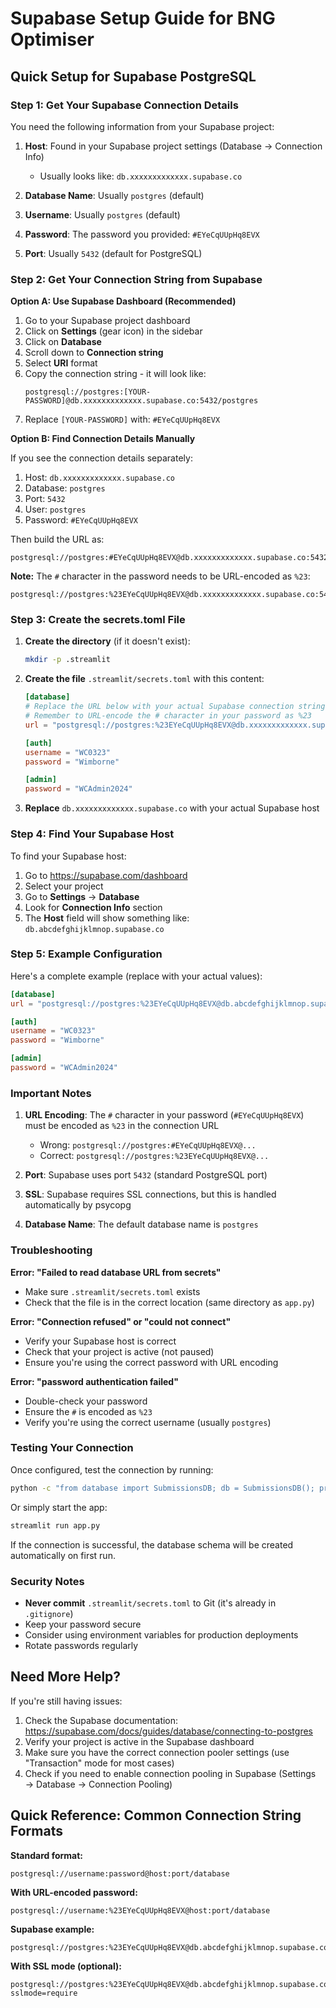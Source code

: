 # Supabase Setup Guide for BNG Optimiser

## Quick Setup for Supabase PostgreSQL

### Step 1: Get Your Supabase Connection Details

You need the following information from your Supabase project:

1. **Host**: Found in your Supabase project settings (Database → Connection Info)
   - Usually looks like: `db.xxxxxxxxxxxxx.supabase.co`
   
2. **Database Name**: Usually `postgres` (default)

3. **Username**: Usually `postgres` (default)

4. **Password**: The password you provided: `#EYeCqUUpHq8EVX`

5. **Port**: Usually `5432` (default for PostgreSQL)

### Step 2: Get Your Connection String from Supabase

**Option A: Use Supabase Dashboard (Recommended)**

1. Go to your Supabase project dashboard
2. Click on **Settings** (gear icon) in the sidebar
3. Click on **Database**
4. Scroll down to **Connection string**
5. Select **URI** format
6. Copy the connection string - it will look like:
   ```
   postgresql://postgres:[YOUR-PASSWORD]@db.xxxxxxxxxxxxx.supabase.co:5432/postgres
   ```
7. Replace `[YOUR-PASSWORD]` with: `#EYeCqUUpHq8EVX`

**Option B: Find Connection Details Manually**

If you see the connection details separately:
1. Host: `db.xxxxxxxxxxxxx.supabase.co`
2. Database: `postgres`
3. Port: `5432`
4. User: `postgres`
5. Password: `#EYeCqUUpHq8EVX`

Then build the URL as:
```
postgresql://postgres:#EYeCqUUpHq8EVX@db.xxxxxxxxxxxxx.supabase.co:5432/postgres
```

**Note:** The `#` character in the password needs to be URL-encoded as `%23`:
```
postgresql://postgres:%23EYeCqUUpHq8EVX@db.xxxxxxxxxxxxx.supabase.co:5432/postgres
```

### Step 3: Create the secrets.toml File

1. **Create the directory** (if it doesn't exist):
   ```bash
   mkdir -p .streamlit
   ```

2. **Create the file** `.streamlit/secrets.toml` with this content:

   ```toml
   [database]
   # Replace the URL below with your actual Supabase connection string
   # Remember to URL-encode the # character in your password as %23
   url = "postgresql://postgres:%23EYeCqUUpHq8EVX@db.xxxxxxxxxxxxx.supabase.co:5432/postgres"
   
   [auth]
   username = "WC0323"
   password = "Wimborne"
   
   [admin]
   password = "WCAdmin2024"
   ```

3. **Replace** `db.xxxxxxxxxxxxx.supabase.co` with your actual Supabase host

### Step 4: Find Your Supabase Host

To find your Supabase host:

1. Go to https://supabase.com/dashboard
2. Select your project
3. Go to **Settings** → **Database**
4. Look for **Connection Info** section
5. The **Host** field will show something like: `db.abcdefghijklmnop.supabase.co`

### Step 5: Example Configuration

Here's a complete example (replace with your actual values):

```toml
[database]
url = "postgresql://postgres:%23EYeCqUUpHq8EVX@db.abcdefghijklmnop.supabase.co:5432/postgres"

[auth]
username = "WC0323"
password = "Wimborne"

[admin]
password = "WCAdmin2024"
```

### Important Notes

1. **URL Encoding**: The `#` character in your password (`#EYeCqUUpHq8EVX`) must be encoded as `%23` in the connection URL
   - Wrong: `postgresql://postgres:#EYeCqUUpHq8EVX@...`
   - Correct: `postgresql://postgres:%23EYeCqUUpHq8EVX@...`

2. **Port**: Supabase uses port `5432` (standard PostgreSQL port)

3. **SSL**: Supabase requires SSL connections, but this is handled automatically by psycopg

4. **Database Name**: The default database name is `postgres`

### Troubleshooting

**Error: "Failed to read database URL from secrets"**
- Make sure `.streamlit/secrets.toml` exists
- Check that the file is in the correct location (same directory as `app.py`)

**Error: "Connection refused" or "could not connect"**
- Verify your Supabase host is correct
- Check that your project is active (not paused)
- Ensure you're using the correct password with URL encoding

**Error: "password authentication failed"**
- Double-check your password
- Ensure the `#` is encoded as `%23`
- Verify you're using the correct username (usually `postgres`)

### Testing Your Connection

Once configured, test the connection by running:

```bash
python -c "from database import SubmissionsDB; db = SubmissionsDB(); print('✓ Connected!' if db.db_healthcheck() else '✗ Connection failed')"
```

Or simply start the app:

```bash
streamlit run app.py
```

If the connection is successful, the database schema will be created automatically on first run.

### Security Notes

- **Never commit** `.streamlit/secrets.toml` to Git (it's already in `.gitignore`)
- Keep your password secure
- Consider using environment variables for production deployments
- Rotate passwords regularly

## Need More Help?

If you're still having issues:

1. Check the Supabase documentation: https://supabase.com/docs/guides/database/connecting-to-postgres
2. Verify your project is active in the Supabase dashboard
3. Make sure you have the correct connection pooler settings (use "Transaction" mode for most cases)
4. Check if you need to enable connection pooling in Supabase (Settings → Database → Connection Pooling)

## Quick Reference: Common Connection String Formats

**Standard format:**
```
postgresql://username:password@host:port/database
```

**With URL-encoded password:**
```
postgresql://username:%23EYeCqUUpHq8EVX@host:port/database
```

**Supabase example:**
```
postgresql://postgres:%23EYeCqUUpHq8EVX@db.abcdefghijklmnop.supabase.co:5432/postgres
```

**With SSL mode (optional):**
```
postgresql://postgres:%23EYeCqUUpHq8EVX@db.abcdefghijklmnop.supabase.co:5432/postgres?sslmode=require
```

